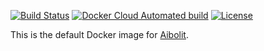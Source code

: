 [![Build Status](https://travis-ci.org/yegor256/aibolit-image.svg?branch=master)](https://travis-ci.org/yegor256/aibolit-image)
[![Docker Cloud Automated build](https://img.shields.io/docker/cloud/automated/yegor256/aibolit-image)](https://hub.docker.com/r/yegor256/aibolit-image)
[![License](https://img.shields.io/badge/license-MIT-green.svg)](https://github.com/yegor256/total/aibolit-image/master/LICENSE.txt)

This is the default Docker image for [Aibolit](https://github.com/yegor256/aibolit).

